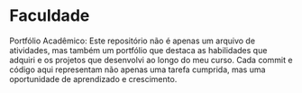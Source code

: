 # Faculdade
Portfólio Acadêmico:
  Este repositório não é apenas um arquivo de atividades, mas também um portfólio que destaca as habilidades que adquiri e os projetos que desenvolvi ao longo do meu curso. Cada commit e código aqui representam não apenas uma tarefa cumprida, mas uma oportunidade de aprendizado e crescimento.
